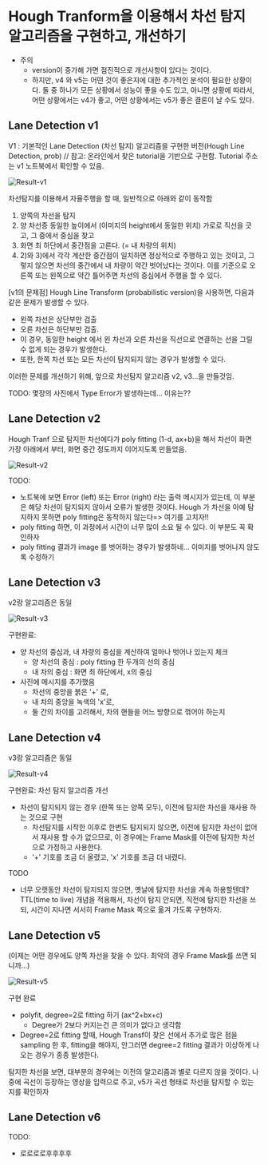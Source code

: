 # Hough Tranform을 이용해서 차선 탐지 알고리즘을 구현하고, 개선하기

* 주의
  * version이 증가해 가면 점진적으로 개선사항이 있다는 것이다.
  * 하지만, v4 와 v5는 어떤 것이 좋은지에 대한 추가적인 분석이 필요한 상황이다. 둘 중 하나가 모든 상황에서 성능이 좋을 수도 있고, 아니면 상황에 따라서, 어떤 상황에서는 v4가 좋고, 어떤 상황에서는 v5가 좋은 결론이 날 수도 있다.

## Lane Detection v1

V1 : 기본적인 Lane Detection (차선 탐지) 알고리즘을 구현한 버전(Hough Line Detection, prob) // 참고: 온라인에서 찾은 tutorial을 기반으로 구현함. Tutorial 주소는 v1 노트북에서 확인할 수 있음.

![Result-v1](./v1-out-imgs/detection-result.png)

차선탐지를 이용해서 자율주행을 할 때, 일반적으로 아래와 같이 동작함
1) 양쪽의 차선을 탐지
2) 양 차선증 동일한 높이에서 (이미지의 height에서 동일한 위치) 가로로 직선을 긋고, 그 중에서 중심을 찾고
3) 화면 최 하단에서 중간점을 고른다. (= 내 차량의 위치)
4) 2)와 3)에서 각각 계산한 중간점이 일치하면 정상적으로 주행하고 있는 것이고, 그렇지 않으면 차선의 중간에서 내 차량이 약간 벗어났다는 것이다. 이를 기준으로 오른쪽 또는 왼쪽으로 약간 틀어주면 차선의 중심에서 주행을 할 수 있다.

[v1의 문제점] Hough Line Transform (probabilistic version)을 사용하면, 다음과 같은 문제가 발생할 수 있다.
* 왼쪽 차선은 상단부만 검출
* 오른 차선은 하단부만 검출.
* 이 경우, 동일한 height 에서 왼 차선과 오른 차선을 직선으로 연결하는 선을 그릴 수 없게 되는 경우가 발생한다.
* 또한, 한쪽 차선 또는 모든 차선이 탐지되지 않는 경우가 발생할 수 있다.

이러한 문제를 개선하기 위해, 앞으로 차선탐지 알고리즘 v2, v3...을 만들것임.

TODO: 몇장의 사진에서 Type Error가 발생하는데... 이유는??

## Lane Detection v2

Hough Tranf 으로 탐지한 차선에다가 poly fitting (1-d, ax+b)을 해서 차선이 화면 가장 아래에서 부터, 화면 중간 정도까지 이어지도록 만들었음.

![Result-v2](./v2-out-imgs/detection-result.png)

TODO: 
* 노트북에 보면 Error (left) 또는 Error (right) 라는 출력 메시지가 있는데, 이 부분은 해당 차선이 탐지되지 않아서 오류가 발생한 것이다. Hough 가 차선을 아예 탐지하지 못하면 poly fitting은 동작하지 않는다=> 여기를 고치자!!
* poly fitting 하면, 이 과정에서 시간이 너무 많이 소요 될 수 있다. 이 부분도 꼭 확인하자
* poly fitting 결과가 image 를 벗어하는 경우가 발생하네... 이미지를 벗어나지 않도록 수정하기

## Lane Detection v3
v2랑 알고리즘은 동일

![Result-v3](./v3-out-imgs/detection-result.png)

구현완료:
* 양 차선의 중심과, 내 차량의 중심을 계산하여 얼마나 벗어나 있는지 체크
  * 양 차선의 중심 : poly fitting 한 두개의 선의 중심
  * 내 차의 중심 : 화면 최 하단에서, x의 중심
* 사진에 메시지를 추가했음
  * 차선의 중앙을 붉은 '+' 로, 
  * 내 차의 중앙을 녹색의 'x'로,
  * 둘 간의 차이를 고려해서, 차의 핸들을 어느 방향으로 꺾어야 하는지

## Lane Detection v4
v3랑 알고리즘은 동일

![Result-v4](./v4-out-imgs/detection-result.png)

구현완료: 차선 탐지 알고리즘 개선
* 차선이 탐지되지 않는 경우 (한쪽 또는 양쪽 모두), 이전에 탐지한 차선을 재사용 하는 것으로 구현
  * 차선탐지를 시작한 이후로 한번도 탐지되지 않으면, 이전에 탐지한 차선이 없어서 재사용 할 수가 없으므로, 이 경우에는 Frame Mask를 이전에 탐지한 차선으로 가정하고 사용한다.
  * '+' 기호를 조금 더 올렸고, 'x' 기호를 조금 더 내렸다.

TODO
* 너무 오랫동안 차선이 탐지되지 않으면, 옛날에 탐지한 차선을 계속 하용할텐데? TTL(time to live) 개념을 적용해서, 차선이 탐지 안되면, 직전에 탐지한 차선을 쓰되, 시간이 지나면 서서히 Frame Mask 쪽으로 옮겨 가도록 구현하자.

## Lane Detection v5

(이제는 어떤 경우에도 양쪽 차선을 찾을 수 있다. 최악의 경우 Frame Mask를 쓰면 되니까...)

![Result-v5](./v5-out-imgs/detection-result.png)

구현 완료
* polyfit, degree=2로 fitting 하기 (ax^2+bx+c)
  * Degree가 2보다 커지는건 큰 의미가 없다고 생각함
* Degree=2로 fitting 할때, Hough Transf이 찾은 선에서 추가로 많은 점을 sampling 한 후, fitting을 해야지, 안그러면 degree=2 fitting 결과가 이상하게 나오는 경우가 종종 발생한다.

탐지한 차선을 보면, 대부분의 경우에는 이전의 알고리즘과 별로 다르지 않을 것이다. 나중에 곡선이 등장하는 영상을 입력으로 주고, v5가 곡선 형태로 차선을 탐지할 수 있는지를 확인하자

## Lane Detection v6

TODO: 
* 로로로로후후후후

